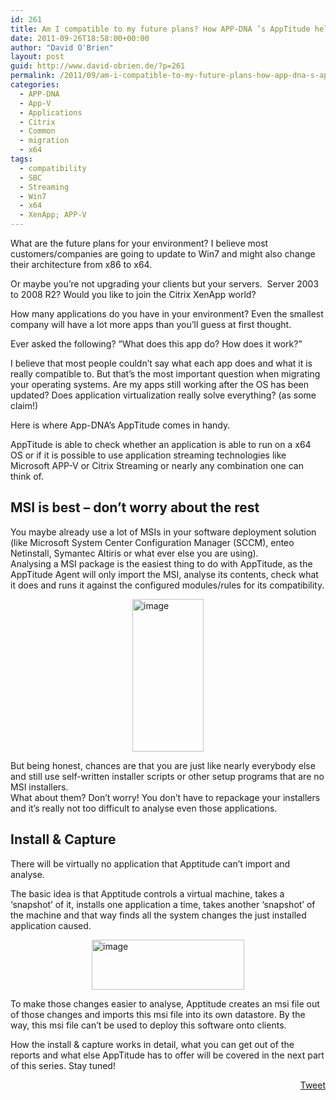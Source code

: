 ```yaml
---
id: 261
title: Am I compatible to my future plans? How APP-DNA ’s AppTitude helps along the way…(Part 1)
date: 2011-09-26T18:58:00+00:00
author: "David O'Brien"
layout: post
guid: http://www.david-obrien.de/?p=261
permalink: /2011/09/am-i-compatible-to-my-future-plans-how-app-dna-s-apptitude-helps-along-the-waypart-1/
categories:
  - APP-DNA
  - App-V
  - Applications
  - Citrix
  - Common
  - migration
  - x64
tags:
  - compatibility
  - SBC
  - Streaming
  - Win7
  - x64
  - XenApp; APP-V
---
```

What are the future plans for your environment? I believe most customers/companies are going to update to Win7 and might also change their architecture from x86 to x64.

Or maybe you’re not upgrading your clients but your servers.&nbsp; Server 2003 to 2008 R2? Would you like to join the Citrix XenApp world? 

How many applications do you have in your environment? Even the smallest company will have a lot more apps than you’ll guess at first thought.

Ever asked the following? “What does this app do? How does it work?”

I believe that most people couldn’t say what each app does and what it is really compatible to. But that’s the most important question when migrating your operating systems. Are my apps still working after the OS has been updated? Does application virtualization really solve everything? (as some claim!)

Here is where App-DNA’s AppTitude comes in handy.

AppTitude is able to check whether an application is able to run on a x64&nbsp; OS or if it is possible to use application streaming technologies like Microsoft APP-V or Citrix Streaming or nearly any combination one can think of. 

## MSI is best – don’t worry about the rest

You maybe already use a lot of MSIs in your software deployment solution (like Microsoft System Center Configuration Manager (SCCM), enteo Netinstall, Symantec Altiris or what ever else you are using).   
Analysing a MSI package is the easiest thing to do with AppTitude, as the AppTitude Agent will only import the MSI, analyse its contents, check what it does and runs it against the configured modules/rules for its compatibility.

<a href="http://www.david-obrien.de/wp-content/uploads/2012/01/image.png" onclick="_gaq.push(['_trackEvent', 'outbound-article', 'http://www.david-obrien.de/wp-content/uploads/2012/01/image.png', '']);" class="broken_link"><img style="background-image: none; border-right-width: 0px; padding-left: 0px; padding-right: 0px; display: block; float: none; border-top-width: 0px; border-bottom-width: 0px; margin-left: auto; border-left-width: 0px; margin-right: auto; padding-top: 0px" title="image" border="0" alt="image" src="http://www.david-obrien.de/wp-content/uploads/2012/01/image_thumb.png" width="114" height="244" /></a>

But being honest, chances are that you are just like nearly everybody else and still use self-written installer scripts or other setup programs that are no MSI installers.   
What about them? Don’t worry! You don’t have to repackage your installers and it’s really not too difficult to analyse even those applications.

## Install & Capture

There will be virtually no application that Apptitude can’t import and analyse. 

The basic idea is that Apptitude controls a virtual machine, takes a ‘snapshot’ of it, installs one application a time, takes another ‘snapshot’ of the machine and that way finds all the system changes the just installed application caused.

<a href="http://www.david-obrien.de/wp-content/uploads/2012/01/image1.png" onclick="_gaq.push(['_trackEvent', 'outbound-article', 'http://www.david-obrien.de/wp-content/uploads/2012/01/image1.png', '']);" class="broken_link"><img style="background-image: none; border-right-width: 0px; padding-left: 0px; padding-right: 0px; display: block; float: none; border-top-width: 0px; border-bottom-width: 0px; margin-left: auto; border-left-width: 0px; margin-right: auto; padding-top: 0px" title="image" border="0" alt="image" src="http://www.david-obrien.de/wp-content/uploads/2012/01/image_thumb1.png" width="244" height="80" /></a>

To make those changes easier to analyse, Apptitude creates an msi file out of those changes and imports this msi file into its own datastore. By the way, this msi file can’t be used to deploy this software onto clients. 

How the install & capture works in detail, what you can get out of the reports and what else AppTitude has to offer will be covered in the next part of this series. Stay tuned!

<div style="float: right; margin-left: 10px;">
  <a href="https://twitter.com/share" onclick="_gaq.push(['_trackEvent', 'outbound-article', 'https://twitter.com/share', 'Tweet']);" class="twitter-share-button" data-hashtags="compatibility,SBC,Streaming,Win7,x64,XenApp%3B+APP-V" data-count="vertical" data-url="http://www.david-obrien.net/2011/09/am-i-compatible-to-my-future-plans-how-app-dna-s-apptitude-helps-along-the-waypart-1/">Tweet</a>
</div>
